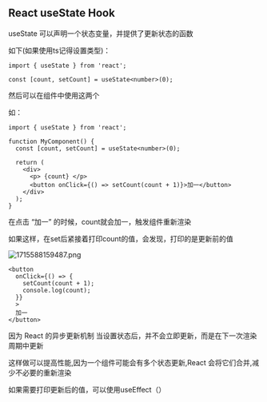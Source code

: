 ## React useState Hook

useState 可以声明一个状态变量，并提供了更新状态的函数

如下(如果使用ts记得设置类型)：

```tsx
import { useState } from 'react';

const [count, setCount] = useState<number>(0);
```

然后可以在组件中使用这两个

如：

```tsx
import { useState } from 'react';

function MyComponent() {
  const [count, setCount] = useState<number>(0);

  return (
    <div>
      <p> {count} </p>
      <button onClick={() => setCount(count + 1)}>加一</button>
    </div>
  );
}
```

在点击 “加一” 的时候，count就会加一，触发组件重新渲染

如果这样，在set后紧接着打印count的值，会发现，打印的是更新前的值

![1715588159487.png](https://pic2.ziyuan.wang/user/xiaojian/2024/05/1715588159487_8617a9efb6347.png)

```tsx
<button
  onClick={() => {
    setCount(count + 1);
    console.log(count);
  }}
  >
  加一
</button>
```

因为 React 的异步更新机制 当设置状态后，并不会立即更新，而是在下一次渲染周期中更新 

这样做可以提高性能,因为一个组件可能会有多个状态更新,React 会将它们合并,减少不必要的重新渲染



如果需要打印更新后的值，可以使用useEffect（）
